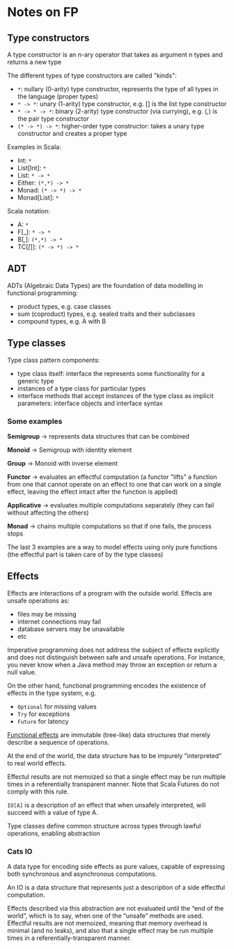 # Notes on FP

## Type constructors

A type constructor is an n-ary operator that takes as argument n types and
returns a new type

The different types of type constructors are called "kinds":

- `*`: nullary (0-arity) type constructor, represents the type of all types in the language (proper types)
- `* -> *`: unary (1-arity) type constructor, e.g. [] is the list type constructor
- `* -> * -> *`: binary (2-arity) type constructor (via currying), e.g. (_,_) is the pair type constructor
- `(* -> *) -> *`: higher-order type constructor: takes a unary type constructor and creates a proper type


Examples in Scala:

- Int: `*`
- List[Int]: `*`
- List: `* -> *`
- Either: `(*,*) -> *`
- Monad: `(* -> *) -> *`
- Monad[List]: `*`

Scala notation:

- A: `*`
- F[_]: `* -> *`
- B[_,_]: `(*,*) -> *`
- TC[_[_]]: `(* -> *) -> *`


## ADT

ADTs (Algebraic Data Types) are the foundation of data modelling in functional programming:

- product types, e.g. case classes
- sum (coproduct) types, e.g. sealed traits and their subclasses
- compound types, e.g. A with B


## Type classes

Type class pattern components:

- type class itself: interface the represents some functionality for a generic type
- instances of a type class for particular types
- interface methods that accept instances of the type class as implicit parameters: interface objects and interface syntax

### Some examples

__Semigroup__ -> represents data structures that can be combined

__Monoid__ -> Semigroup with identity element

__Group__ -> Monoid with inverse element

__Functor__ -> evaluates an effectful computation (a functor  "lifts" a function from one that cannot operate on an effect
to one that can work on a single effect, leaving the effect intact after the function is applied)

__Applicative__ -> evaluates multiple computations separately (they can fail without affecting the others)

__Monad__ -> chains multiple computations so that if one fails, the process stops

The last 3 examples are a way to model effects using only pure functions (the effectful part is taken
care of by the type classes)

##  Effects

Effects are interactions of a program with the outside world. Effects are unsafe operations as:

- files may be missing
- internet connections may fail
- database servers may be unavailable
- etc

Imperative programming does not address the subject of effects explicitly and does not distinguish between
safe and unsafe operations. For instance, you never know when a Java method may throw an exception or return a null
value.

On the other hand, functional programming encodes the existence of effects in the type system, e.g.

- `Optional` for missing values
- `Try` for exceptions
- `Future` for latency


[Functional effects](https://blog.softwaremill.com/final-tagless-seen-alive-79a8d884691d) are immutable (tree-like) data structures that merely describe
a sequence of operations.

At the end of the world, the data structure has to be impurely "interpreted"
to real world effects.

Effectul results are not memoized so that a single effect may be run multiple times in a
referentially transparent manner. Note that Scala Futures do not comply with this rule.

`IO[A]` is a description of an effect that when unsafely interpreted, will
succeed with a value of type A.

Type classes define common structure across types through lawful operations,
enabling abstraction

### Cats IO

A data type for encoding side effects as pure values, capable of expressing both synchronous
and asynchronous computations.

An IO is a data structure that represents just a description of a side effectful computation.

Effects described via this abstraction are not evaluated until the “end of the world”, which is
to say, when one of the “unsafe” methods are used.
Effectful results are not memoized, meaning that memory overhead is minimal (and no leaks),
and also that a single effect may be run multiple times in a referentially-transparent manner.




